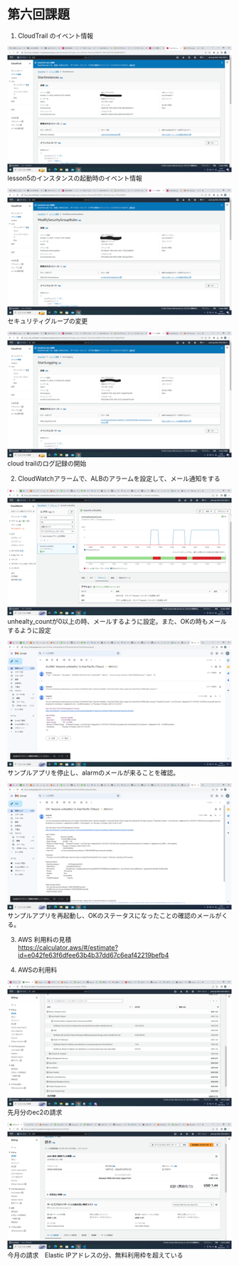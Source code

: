 # 第六回課題
1. CloudTrail のイベント情報

![Alt text](img/lesson6/cloud_trail1.png)
lesson5のインスタンスの起動時のイベント情報

![Alt text](img/lesson6/cloud_trail2.png)
セキュリティグループの変更

![Alt text](img/lesson6/cloud_trail3.png)
cloud trailのログ記録の開始

2.  CloudWatchアラームで、ALBのアラームを設定して、メール通知をする

![Alt text](img/lesson6/unhealty_count.png)
unhealty_countが0以上の時、メールするように設定。また、OKの時もメールするように設定

![Alt text](img/lesson6/unhealty_alarm.png)
サンプルアプリを停止し、alarmのメールが来ることを確認。

![Alt text](img/lesson6/unhealty_ok.png)
サンプルアプリを再起動し、OKのステータスになったことの確認のメールがくる。

3. AWS 利用料の見積  
https://calculator.aws/#/estimate?id=e042fe63f6dfee63b4b37dd67c6eaf42219befb4

4. AWSの利用料

![Alt text](img/lesson6/%E5%85%88%E6%9C%88%E3%81%AEec2.png)
先月分のec2の請求

![Alt text](img/lesson6/%E4%BB%8A%E6%9C%88%E3%81%AE%E8%AB%8B%E6%B1%82.png)
今月の請求　Elastic IPアドレスの分、無料利用枠を超えている